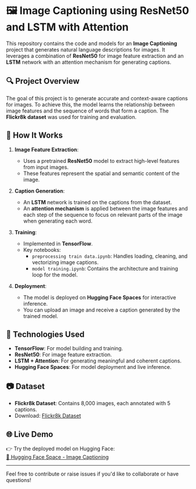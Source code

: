 # 🖼️ Image Captioning using ResNet50 and LSTM with Attention

This repository contains the code and models for an **Image Captioning** project that generates natural language descriptions for images. It leverages a combination of **ResNet50** for image feature extraction and an **LSTM** network with an attention mechanism for generating captions.

## 🔍 Project Overview

The goal of this project is to generate accurate and context-aware captions for images. To achieve this, the model learns the relationship between image features and the sequence of words that form a caption. The **Flickr8k dataset** was used for training and evaluation.

## 🚀 How It Works

1. **Image Feature Extraction**:
   - Uses a pretrained **ResNet50** model to extract high-level features from input images.
   - These features represent the spatial and semantic content of the image.

2. **Caption Generation**:
   - An **LSTM** network is trained on the captions from the dataset.
   - An **attention mechanism** is applied between the image features and each step of the sequence to focus on relevant parts of the image when generating each word.

3. **Training**:
   - Implemented in **TensorFlow**.
   - Key notebooks:
     - `preprocessing train data.ipynb`: Handles loading, cleaning, and vectorizing image captions.
     - `model training.ipynb`: Contains the architecture and training loop for the model.

4. **Deployment**:
   - The model is deployed on **Hugging Face Spaces** for interactive inference.
   - You can upload an image and receive a caption generated by the trained model.



## 🧠 Technologies Used

- **TensorFlow**: For model building and training.
- **ResNet50**: For image feature extraction.
- **LSTM + Attention**: For generating meaningful and coherent captions.
- **Hugging Face Spaces**: For model deployment and live inference.

## 📷 Dataset

- **Flickr8k Dataset**: Contains 8,000 images, each annotated with 5 captions.
- Download: [Flickr8k Dataset](https://github.com/jbrownlee/Datasets/releases/download/Flickr8k/Flickr8k_Dataset.zip)

## 🌐 Live Demo

👉 Try the deployed model on Hugging Face:  
[🔗 Hugging Face Space - Image Captioning](https://harsh-p-image-caption-generator.hf.space)

---

Feel free to contribute or raise issues if you'd like to collaborate or have questions!
